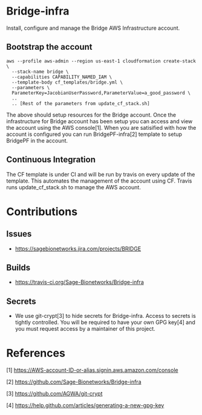 # Bridge-infra
Install, configure and manage the Bridge AWS Infrastructure account.


## Bootstrap the account

```
aws --profile aws-admin --region us-east-1 cloudformation create-stack \
  --stack-name bridge \
  --capabilities CAPABILITY_NAMED_IAM \
  --template-body cf_templates/bridge.yml \
  --parameters \
  ParameterKey=JacobianUserPassword,ParameterValue=a_good_password \
  ..
  .. [Rest of the parameters from update_cf_stack.sh]

```

The above should setup resources for the Bridge account.  Once the infrastructure for Bridge account has been setup
you can access and view the account using the AWS console[1].  When you are satisified with how the account
is configured you can run BridgePF-infra[2] template to setup BridgePF in the account.


## Continuous Integration
The CF template is under CI and will be run by travis on every update of the template.  This automates the management
of the account using CF.  Travis runs update_cf_stack.sh to manage the AWS account.


# Contributions

## Issues
* https://sagebionetworks.jira.com/projects/BRIDGE

## Builds
* https://travis-ci.org/Sage-Bionetworks/Bridge-infra

## Secrets
* We use git-crypt[3] to hide secrets for Bridge-infra.  Access to secrets is tightly controlled.  You will be required to
have your own GPG key[4] and you must request access by a maintainer of this project.



# References

[1] https://AWS-account-ID-or-alias.signin.aws.amazon.com/console

[2] https://github.com/Sage-Bionetworks/Bridge-infra

[3] https://github.com/AGWA/git-crypt

[4] https://help.github.com/articles/generating-a-new-gpg-key

